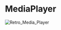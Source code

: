 # MediaPlayer

![Retro_Media_Player](https://user-images.githubusercontent.com/22634623/139678360-d94817cf-04c7-42bd-a5aa-2465299122ee.gif)
